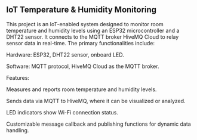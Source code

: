 ## IoT Temperature & Humidity Monitoring
This project is an IoT-enabled system designed to monitor room temperature and humidity levels using an ESP32 microcontroller and a DHT22 sensor. It connects to the MQTT broker HiveMQ Cloud to relay sensor data in real-time. The primary functionalities include:

Hardware: ESP32, DHT22 sensor, onboard LED.

Software: MQTT protocol, HiveMQ Cloud as the MQTT broker.

Features:

Measures and reports room temperature and humidity levels.

Sends data via MQTT to HiveMQ, where it can be visualized or analyzed.

LED indicators show Wi-Fi connection status.

Customizable message callback and publishing functions for dynamic data handling.
